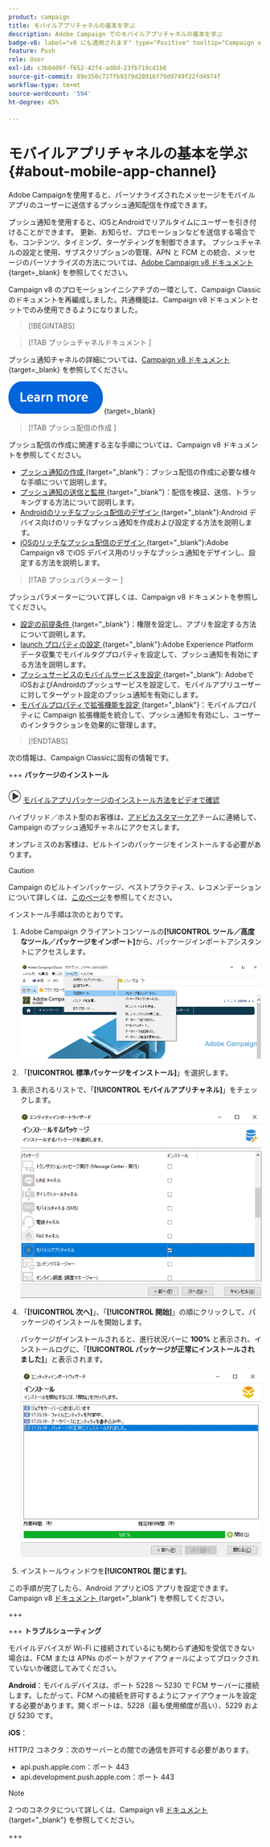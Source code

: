 ```yaml
---
product: campaign
title: モバイルアプリチャネルの基本を学ぶ
description: Adobe Campaign でのモバイルアプリチャネルの基本を学ぶ
badge-v8: label="v8 にも適用されます" type="Positive" tooltip="Campaign v8 にも適用されます"
feature: Push
role: User
exl-id: c3b0406f-f652-42f4-ad0d-23fb719cd1b6
source-git-commit: 89e350c727fb9379d28916f79d9749f22fd4974f
workflow-type: tm+mt
source-wordcount: '594'
ht-degree: 45%

---
```


# モバイルアプリチャネルの基本を学ぶ{#about-mobile-app-channel}

Adobe Campaignを使用すると、パーソナライズされたメッセージをモバイルアプリのユーザーに送信するプッシュ通知配信を作成できます。

プッシュ通知を使用すると、iOSとAndroidでリアルタイムにユーザーを引き付けることができます。 更新、お知らせ、プロモーションなどを送信する場合でも、コンテンツ、タイミング、ターゲティングを制御できます。 プッシュチャネルの設定と使用、サブスクリプションの管理、APN と FCM との統合、メッセージのパーソナライズの方法については、[Adobe Campaign v8 ドキュメント ](https://experienceleague.adobe.com/ja/docs/campaign/campaign-v8/send/emails/email){target=_blank} を参照してください。

Campaign v8 のプロモーションイニシアチブの一環として、Campaign Classic のドキュメントを再編成しました。共通機能は、Campaign v8 ドキュメントセットでのみ使用できるようになりました。

>[!BEGINTABS]

>[!TAB  プッシュチャネルドキュメント ]

プッシュ通知チャネルの詳細については、[Campaign v8 ドキュメント ](https://experienceleague.adobe.com/docs/campaign/campaign-v8/send/push/push.html){target=_blank} を参照してください。

[![画像](../../assets/do-not-localize/learn-more-button.svg)](https://experienceleague.adobe.com/docs/campaign/campaign-v8/send/push/push.html){target=_blank}


>[!TAB  プッシュ配信の作成 ]

プッシュ配信の作成に関連する主な手順については、Campaign v8 ドキュメントを参照してください。

* [ プッシュ通知の作成 ](https://experienceleague.adobe.com/docs/campaign/campaign-v8/send/push/push.html#push-create){target="_blank"}：プッシュ配信の作成に必要な様々な手順について説明します。
* [ プッシュ通知の送信と監視 ](https://experienceleague.adobe.com/docs/campaign/campaign-v8/send/push/push.html#push-test){target="_blank"}：配信を検証、送信、トラッキングする方法について説明します。
* [Androidのリッチなプッシュ配信のデザイン ](https://experienceleague.adobe.com/docs/campaign/campaign-v8/send/push/rich-push/rich-push-android.html){target="_blank"}:Android デバイス向けのリッチなプッシュ通知を作成および設定する方法を説明します。
* [iOSのリッチなプッシュ配信のデザイン ](https://experienceleague.adobe.com/docs/campaign/campaign-v8/send/push/rich-push/rich-push-ios.html){target="_blank"}:Adobe Campaign v8 でiOS デバイス用のリッチなプッシュ通知をデザインし、設定する方法を説明します。


>[!TAB  プッシュパラメーター ]

プッシュパラメーターについて詳しくは、Campaign v8 ドキュメントを参照してください。

* [ 設定の前提条件 ](https://experienceleague.adobe.com/docs/campaign/campaign-v8/send/push/push-settings.html#before-starting){target="_blank"}：権限を設定し、アプリを設定する方法について説明します。
* [launch プロパティの設定 ](https://experienceleague.adobe.com/docs/campaign/campaign-v8/send/push/push-settings.html#launch-property){target="_blank"}:Adobe Experience Platform データ収集でモバイルタグプロパティを設定して、プッシュ通知を有効にする方法を説明します。
* [ プッシュサービスのモバイルサービスを設定 ](https://experienceleague.adobe.com/docs/campaign/campaign-v8/send/push/push-settings.html#push-service){target="_blank"}: AdobeでiOSおよびAndroidのプッシュサービスを設定して、モバイルアプリユーザーに対してターゲット設定のプッシュ通知を有効にします。
* [ モバイルプロパティで拡張機能を設定 ](https://experienceleague.adobe.com/docs/campaign/campaign-v8/send/push/push-settings.html#configure-extension){target="_blank"}：モバイルプロパティに Campaign 拡張機能を統合して、プッシュ通知を有効にし、ユーザーのインタラクションを効果的に管理します。

>[!ENDTABS]


次の情報は、Campaign Classicに固有の情報です。

+++ **パッケージのインストール**

![](assets/do-not-localize/how-to-video.png) [モバイルアプリパッケージのインストール方法をビデオで確認](https://experienceleague.adobe.com/docs/campaign-classic-learn/tutorials/sending-messages/push-channel/installing-the-mobile-app-channel.html?lang=ja#sending-messages)

ハイブリッド／ホスト型のお客様は、[アドビカスタマーケア](https://helpx.adobe.com/jp/enterprise/admin-guide.html/enterprise/using/support-for-experience-cloud.ug.html)チームに連絡して、Campaign のプッシュ通知チャネルにアクセスします。

オンプレミスのお客様は、ビルトインのパッケージをインストールする必要があります。

>[!CAUTION]
>
>Campaign のビルトインパッケージ、ベストプラクティス、レコメンデーションについて詳しくは、[このページ](../../installation/using/installing-campaign-standard-packages.md)を参照してください。


インストール手順は次のとおりです。

1. Adobe Campaign クライアントコンソールの&#x200B;**[!UICONTROL ツール／高度なツール／パッケージをインポート]**&#x200B;から、パッケージインポートアシスタントにアクセスします。

   ![](assets/package_ios.png)

1. 「**[!UICONTROL 標準パッケージをインストール]**」を選択します。

1. 表示されるリストで、「**[!UICONTROL モバイルアプリチャネル]**」をチェックします。

   ![](assets/package_ios_2.png)

1. 「**[!UICONTROL 次へ]**」、「**[!UICONTROL 開始]**」の順にクリックして、パッケージのインストールを開始します。

   パッケージがインストールされると、進行状況バーに **100%** と表示され、インストールログに、「**[!UICONTROL パッケージが正常にインストールされました]**」と表示されます。

   ![](assets/package_ios_3.png)

1. インストールウィンドウを&#x200B;**[!UICONTROL 閉じます]**。

この手順が完了したら、Android アプリとiOS アプリを設定できます。 Campaign v8 [ ドキュメント ](https://experienceleague.adobe.com/docs/campaign/campaign-v8/send/push/push.html){target="_blank"} を参照してください。

+++

+++ **トラブルシューティング**

モバイルデバイスが Wi-Fi に接続されているにも関わらず通知を受信できない場合は、FCM または APNs のポートがファイアウォールによってブロックされていないか確認してみてください。

**Android**：モバイルデバイスは、ポート 5228 ～ 5230 で FCM サーバーに接続します。したがって、FCM への接続を許可するようにファイアウォールを設定する必要があります。開くポートは、5228（最も使用頻度が高い）、5229 および 5230 です。

**iOS**：

HTTP/2 コネクタ：次のサーバーとの間での通信を許可する必要があります。

* api.push.apple.com：ポート 443
* api.development.push.apple.com：ポート 443

>[!NOTE]
>
>2 つのコネクタについて詳しくは、Campaign v8 [ ドキュメント ](https://experienceleague.adobe.com/docs/campaign/campaign-v8/send/push/push-settings.html){target="_blank"} を参照してください。

+++
